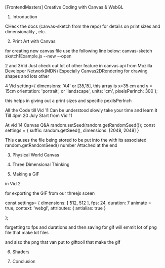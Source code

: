 [FrontendMasters] Creative Coding with Canvas & WebGL

1. Introduction

CHeck the docs (canvas-sketch from the repo) for details on print sizes and dimensionality , etc.


2. Print Art with Canvas

for creating new canvas file use the following line below:
canvas-sketch sketch1Example.js --new --open

2 and 3Vid 
Just check out lot of other feature in canvas api from Mozilla Developer Network(MDN)
Especially Canvas2DRendering for drawing shapes and lots other


4 Vid setting={
dimensions: 'A4' or [35,15], this array is x=35 cm and y = 15cm
orientation: 'portrait', or 'landscape',
units: 'cm',
pixelsPerInch: 300
};

this helps in giving out a print sizes and specific pexilsPerInch


All the Code till Vid 11 Can be understood slowly take your time and learn it
Till 4pm 20 July
Start from Vid 11


At vid 14 Canvas Q&A
random.setSeed(random.getRandomSeed());
const settings = {
 suffix: random.getSeed(),
dimensions: [2048, 2048]
}


This causes the file being stored to be put into the with its associated random.getRandomSeed() number Attached at the end




3. Physical World Canvas

4. Three Dimensional Thinking

5. Making a GIF

in Vid 2 

for exporting the GIF from our threejs sceen

const settings= {
dimensions: [ 512, 512 ],
fps: 24,
duration: 7
animate = true,
 context: 'webgl',
attributes: { antialias: true }

};

forgetting to fps and durations and then saving for gif will emmit lot of png file that make lot files 

and also the png that van put to giftooll that make the gif


6. Shaders

7. Conclusion


